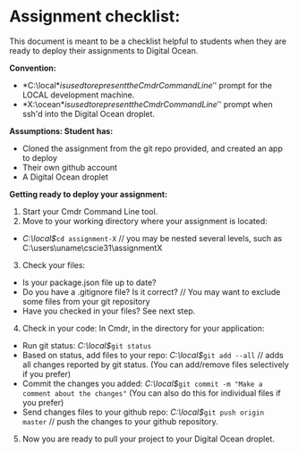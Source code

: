 # Assignment checklist:

This document is meant to be a checklist helpful to students when they are ready to deploy their assignments to Digital Ocean.

__Convention:__
  * *C:\local$* is used to represent the Cmdr Command Line '$' prompt for the LOCAL development machine.
  * *X:\ocean$* is used to represent the Cmdr Command Line '$' prompt when ssh'd into the Digital Ocean droplet.

__Assumptions: Student has:__
  - Cloned the assignment from the git repo provided, and created an app to deploy
  - Their own github account
  - A Digital Ocean droplet

__Getting ready to deploy your assignment:__

1. Start your Cmdr Command Line tool.
2. Move to your working directory where your assignment is located:
  - *C:\local$*`cd assignment-X`      // you may be nested several levels, such as C:\users\uname\cscie31\assignmentX

3. Check your files:

  - Is your package.json file up to date?
  - Do you have a .gitignore file? Is it correct?  // You may want to exclude some files from your git repository
  - Have you checked in your files? See next step.

4. Check in your code:  In Cmdr, in the directory for your application:

- Run git status:                           *C:\local$*`git status`
- Based on status, add files to your repo:  *C:\local$*`git add --all` // adds all changes reported by git status. (You can add/remove files selectively if you prefer)
- Commit the changes you added:             *C:\local$*`git commit -m "Make a comment about the changes"` (You can also do this for individual files if you prefer)
- Send changes files to your github repo:   *C:\local$*`git push origin master` // push the changes to your github repository.

5. Now you are ready to pull your project to your Digital Ocean droplet.
